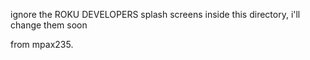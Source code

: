 ignore the ROKU DEVELOPERS splash screens inside this directory, i'll change them soon

from mpax235.
